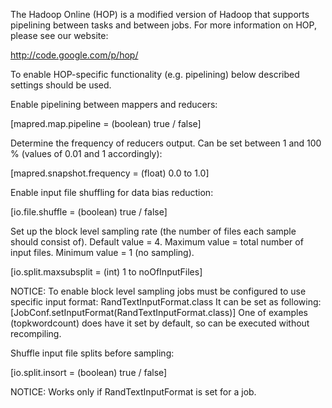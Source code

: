 The Hadoop Online (HOP) is a modified version of Hadoop
that supports pipelining between tasks and between jobs. For more
information on HOP, please see our website:

   http://code.google.com/p/hop/

To enable HOP-specific functionality (e.g. pipelining) below described settings should be used.

Enable pipelining between mappers and reducers:

[mapred.map.pipeline = (boolean) true / false]

Determine the frequency of reducers output. Can be set between 1 and
100 % (values of 0.01 and 1 accordingly):

   [mapred.snapshot.frequency = (float) 0.0 to 1.0]

Enable input file shuffling for data bias reduction:

   [io.file.shuffle = (boolean) true / false]

Set up the block level sampling rate (the number of files each sample
should consist of). 
Default value = 4. 
Maximum value = total number of input files. 
Minimum value = 1 (no sampling).

[io.split.maxsubsplit = (int) 1 to noOfInputFiles]

NOTICE:
To enable block level sampling jobs must be configured to use specific
input format: RandTextInputFormat.class It can be set as following:
[JobConf.setInputFormat(RandTextInputFormat.class)]
One of examples (topkwordcount) does have it set by default, so can
be executed without recompiling.

Shuffle input file splits before sampling:

[io.split.insort = (boolean) true / false]

NOTICE: 
Works only if RandTextInputFormat is set for a job.
